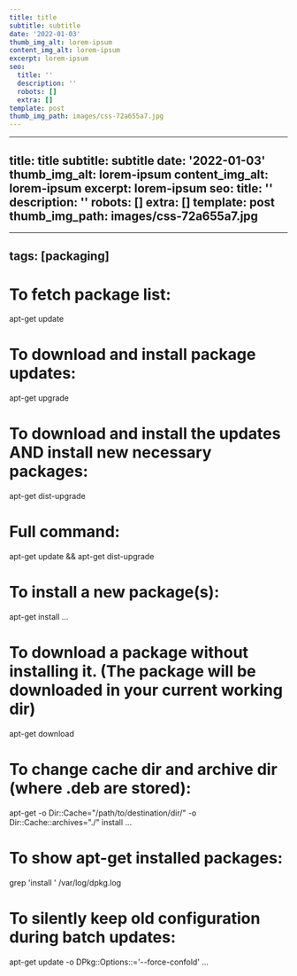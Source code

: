 ```yaml
---
title: title
subtitle: subtitle
date: '2022-01-03'
thumb_img_alt: lorem-ipsum
content_img_alt: lorem-ipsum
excerpt: lorem-ipsum
seo:
  title: ''
  description: ''
  robots: []
  extra: []
template: post
thumb_img_path: images/css-72a655a7.jpg
---
```

---
title: title
subtitle: subtitle
date: '2022-01-03'
thumb_img_alt: lorem-ipsum
content_img_alt: lorem-ipsum
excerpt: lorem-ipsum
seo:
  title: ''
  description: ''
  robots: []
  extra: []
template: post
thumb_img_path: images/css-72a655a7.jpg
---
---
tags: [packaging]
---

# To fetch package list:

apt-get update

# To download and install package updates:

apt-get upgrade

# To download and install the updates AND install new necessary packages:

apt-get dist-upgrade

# Full command:

apt-get update && apt-get dist-upgrade

# To install a new package(s):

apt-get install <package>...

# To download a package without installing it. (The package will be downloaded in your current working dir)

apt-get download <package>

# To change cache dir and archive dir (where .deb are stored):

apt-get -o Dir::Cache="/path/to/destination/dir/" -o Dir::Cache::archives="./" install ...

# To show apt-get installed packages:

grep 'install ' /var/log/dpkg.log

# To silently keep old configuration during batch updates:

apt-get update -o DPkg::Options::='--force-confold' ...
